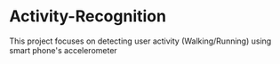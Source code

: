# Activity-Recognition
This project focuses on detecting user activity (Walking/Running) using smart phone's accelerometer 

